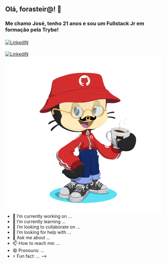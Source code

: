## Olá, forasteir@! 🤙

### Me chamo José, tenho 21 anos e sou um Fullstack Jr em formação pela Trybe!

<a target="_blank" href="https://www.linkedin.com/in/moraisgabri/">
  <img align="middle" alt="LinkedIN" width="40px" src="https://www.flaticon.com/svg/vstatic/svg/174/174857.svg?token=exp=1620608718~hmac=8aeaed4251aa49ac73b9f3c05e2510bf" />
</a>
<p align="left">
  
<a target="_blank" href="https://www.linkedin.com/in/moraisgabri/">
  <img align="middle" alt="LinkedIN" width="40px" src="https://www.flaticon.com/svg/vstatic/svg/174/174857.svg?token=exp=1620608718~hmac=8aeaed4251aa49ac73b9f3c05e2510bf" />
</a>


<img align="right" alt="my octocat" width="500px" src="https://github.com/moraisgabri/moraisgabri/blob/main/myocto.png?raw=true" />

</p>

- 🔭 I’m currently working on ...
- 🌱 I’m currently learning ...
- 👯 I’m looking to collaborate on ...
- 🤔 I’m looking for help with ...
- 💬 Ask me about ...
- 📫 How to reach me: ...
- 😄 Pronouns: ...
- ⚡ Fun fact: ...
-->
